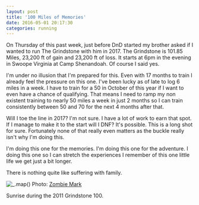 ```yaml
---
layout: post
title: '100 Miles of Memories'
date: 2016-05-01 20:17:30
categories: running
---
```


On Thursday of this past week, just before DnD started my brother asked if I wanted to run The Grindstone with him in 2017. The Grindstone is 101.85 Miles, 23,200 ft of gain and 23,200 ft of loss. It starts at 6pm in the evening in Swoope Virginia at Camp Shenandoah. Of course I said yes.

I'm under no illusion that I'm prepared for this. Even with 17 months to train I already feel the pressure on this one. I've been lucky as of late to log 6 miles in a week. I have to train for a 50 in October of this year if I want to even have a chance of qualifying. That means I need to ramp my non existent training to nearly 50 miles a week in just 2 months so I can train consistently between 50 and 70 for the next 4 months after that.

Will I toe the line in 2017? I'm not sure. I have a lot of work to earn that spot. If I manage to make it to the start will I DNF? It's possible. This is a long shot for sure. Fortunately none of that really even matters as the buckle really isn't why I'm doing this.

I'm doing this one for the memories. I'm doing this one for the adventure. I doing this one so I can stretch the experiences I remember of this one little life we get just a bit longer.

There is nothing quite like suffering with family.

![](https://i.imgur.com/mII0AWl.jpg '_.map()')
Photo: [Zombie Mark](http://tuff-it-out.blogspot.com/2011/11/grindstone-100-2nd-100-miler.html)

Sunrise during the 2011 Grindstone 100.
